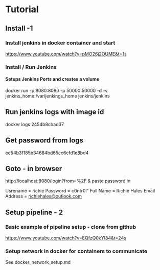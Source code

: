 # Tutorial
## Install -1
### Install jenkins in docker container and start
https://www.youtube.com/watch?v=pMO26j2OUME&t=1s

### Install / Run Jenkins
#### Setups Jenkins Ports and creates a volume
docker run -p 8080:8080 -p 50000:50000 -d -v jenkins_home:/var/jenkings_home jenkins/jenkins

## Run jenkins logs with image id
docker logs 2454b8cbad37

## Get password from logs
ee54b3f185b34684bd65cc6cfd1e8bd4

## Goto - in browser
http://localhost:8080/login?from=%2F
& paste password in

Usrename = richie
Password = c0ntr0l"
Full Name = Richie Hales
Email Address = richiehales@outlook.com


## Setup pipeline - 2
### Basic example of pipeline setup - clone from github
https://www.youtube.com/watch?v=EQfzQ0kYI84&t=24s


### Setup network in docker for containers to communicate
See docker_network_setup.md



